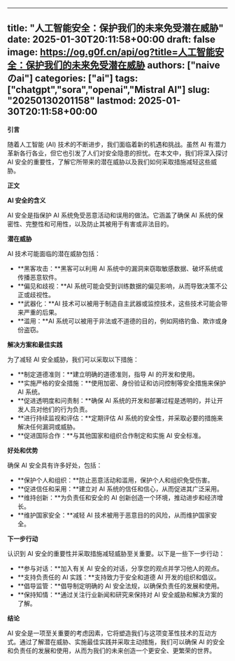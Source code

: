 
---
title: "人工智能安全：保护我们的未来免受潜在威胁"
date: 2025-01-30T20:11:58+00:00
draft: false
image: https://og.g0f.cn/api/og?title=人工智能安全：保护我们的未来免受潜在威胁
authors: ["naiveのai"]
categories: ["ai"]
tags: ["chatgpt","sora","openai","Mistral AI"]
slug: "20250130201158"
lastmod: 2025-01-30T20:11:58+00:00
---
**引言**

随着人工智能 (AI) 技术的不断进步，我们面临着新的机遇和挑战。虽然 AI 有潜力革新各行各业，但它也引发了人们对安全隐患的担忧。在本文中，我们将深入探讨 AI 安全的重要性，了解它所带来的潜在威胁以及我们如何采取措施减轻这些威胁。

**正文**

**AI 安全的含义**

AI 安全是指保护 AI 系统免受恶意活动和误用的做法。它涵盖了确保 AI 系统的保密性、完整性和可用性，以及防止其被用于有害或非法目的。

**潜在威胁**

AI 技术可能面临的潜在威胁包括：

* **黑客攻击：**黑客可以利用 AI 系统中的漏洞来窃取敏感数据、破坏系统或传播恶意软件。
* **偏见和歧视：**AI 系统可能会受到训练数据的偏见影响，从而导致决策不公正或歧视性。
* **武器化：**AI 技术可以被用于制造自主武器或监控技术，这些技术可能会带来严重的后果。
* **滥用：**AI 系统可以被用于非法或不道德的目的，例如网络钓鱼、欺诈或身份盗窃。

**解决方案和最佳实践**

为了减轻 AI 安全威胁，我们可以采取以下措施：

* **制定道德准则：**建立明确的道德准则，指导 AI 的开发和使用。
* **实施严格的安全措施：**使用加密、身份验证和访问控制等安全措施来保护 AI 系统。
* **促进透明度和问责制：**确保 AI 系统的开发和部署过程是透明的，并让开发人员对他们的行为负责。
* **进行持续监视和评估：**定期评估 AI 系统的安全性，并采取必要的措施来解决任何漏洞或威胁。
* **促进国际合作：**与其他国家和组织合作制定和实施 AI 安全标准。

**好处和优势**

确保 AI 安全具有许多好处，包括：

* **保护个人和组织：**防止恶意活动和滥用，保护个人和组织免受伤害。
* **促进信任和采用：**建立对 AI 系统的信任和信心，从而促进其广泛采用。
* **维持创新：**为负责任和安全的 AI 创新创造一个环境，推动进步和经济增长。
* **维护国家安全：**减轻 AI 技术被用于恶意目的的风险，从而维护国家安全。

**下一步行动**

认识到 AI 安全的重要性并采取措施减轻威胁至关重要。以下是一些下一步行动：

* **参与对话：**加入有关 AI 安全的对话，分享您的观点并学习他人的观点。
* **支持负责任的 AI 实践：**支持致力于安全和道德 AI 开发的组织和倡议。
* **倡导监管：**倡导制定明确的 AI 安全法规，以确保负责任的发展和使用。
* **保持知情：**通过关注行业新闻和研究来保持对 AI 安全威胁和解决方案的了解。

**结论**

AI 安全是一项至关重要的考虑因素，它将塑造我们与这项变革性技术的互动方式。通过了解潜在威胁、实施最佳实践并采取主动措施，我们可以确保 AI 的安全和负责任的发展和使用，从而为我们的未来创造一个更安全、更繁荣的世界。